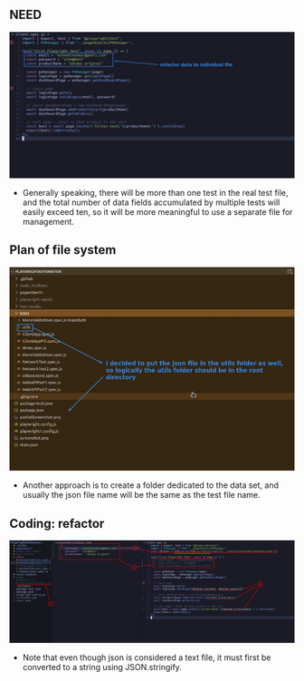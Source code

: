 ## **NEED**

![Alt NEED](pic/03.jpg)

- Generally speaking, there will be more than one test in the real test file, and the total number of data fields accumulated by multiple tests will easily exceed ten, so it will be more meaningful to use a separate file for management.

## **Plan of file system**

![Alt file/folder plan](pic/02.jpg)

- Another approach is to create a folder dedicated to the data set, and usually the json file name will be the same as the test file name.

## **Coding: refactor**

![Alt refactor](pic/04.jpg)

- Note that even though json is considered a text file, it must first be converted to a string using JSON.stringify.

